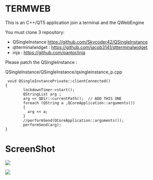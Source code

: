 # TERMWEB

This is an C++/QT5 application join a terminal and the QWebEngine

You must clone 3 repository:

* QSingleInstance  https://github.com/Skycoder42/QSingleInstance
* qtterminalwidget  : https://github.com/jacob3141/qtterminalwidget
* inja : https://github.com/pantor/inja

 Please patch the QSingleInstance :

 QSingleInstance/QSingleInstance/qsingleinstance_p.cpp
```
 void QSingleInstancePrivate::clientConnected()
{
        lockdownTimer->start();
        QStringList arg ;
        arg << QDir::currentPath();  // ADD THIS ONE 
        foreach (QString a ,QCoreApplication::arguments())
        {
          arg << a;
        }
        //performSend(QCoreApplication::arguments());
        performSend(arg);
}
```
# ScreenShot 

![](https://github.com/zebulon75018/termweb/img/termwebman.png)


![](https://github.com/zebulon75018/termweb/img/ttermwebdiffpicture.png)
